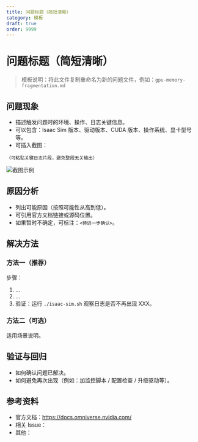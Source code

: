 ```yaml
---
title: 问题标题（简短清晰）
category: 模板
draft: true
order: 9999
---
```


# 问题标题（简短清晰）

> 模板说明：将此文件复制重命名为新的问题文件，例如：`gpu-memory-fragmentation.md`

## 问题现象
- 描述触发问题时的环境、操作、日志关键信息。
- 可以包含：Isaac Sim 版本、驱动版本、CUDA 版本、操作系统、显卡型号等。
- 可插入截图：

```text
（可粘贴关键日志片段，避免整段无关输出）
```

![截图示例](../images/example.png)

## 原因分析
- 列出可能原因（按照可能性从高到低）。
- 可引用官方文档链接或源码位置。
- 如果暂时不确定，可标注：`<待进一步确认>`。

## 解决方法
### 方法一（推荐）
步骤：
1. ...
2. ...
3. 验证：运行 `./isaac-sim.sh` 观察日志是否不再出现 XXX。

### 方法二（可选）
适用场景说明。

## 验证与回归
- 如何确认问题已解决。
- 如何避免再次出现（例如：加监控脚本 / 配置检查 / 升级驱动等）。

## 参考资料
- 官方文档：https://docs.omniverse.nvidia.com/
- 相关 Issue：
- 其他：
